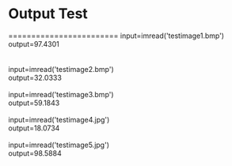 # Output Test <br>
========================
input=imread('testimage1.bmp') <br>
output=97.4301 <br>
<br>  
input=imread('testimage2.bmp')<br>
output=32.0333 <br>
<br>
input=imread('testimage3.bmp') <br>
output=59.1843 <br>
<br>
input=imread('testimage4.jpg') <br>
output=18.0734 <br>
<br>
input=imread('testimage5.jpg') <br>
output=98.5884 <br>

